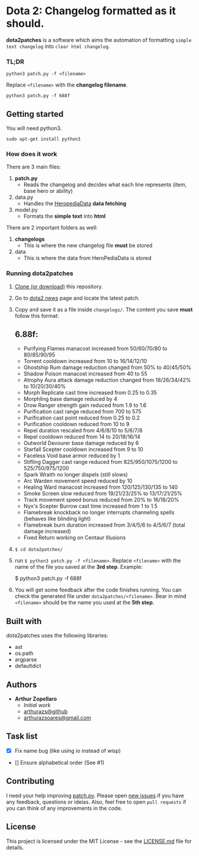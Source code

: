 # Dota 2: Changelog formatted as it should.
**dota2patches** is a software which aims the automation of formatting `simple text changelog` into `clear html changelog`.

### TL;DR
    python3 patch.py -f <filename>

Replace `<filename>` with the **changelog filename**.

    python3 patch.py -f 688f

## Getting started
You will need python3.

    sudo apt-get install python3

### How does it work
There are 3 main files:

1. **patch.py**
    - Reads the changelog and decides what each line represents (item, base hero or ability)
2. data.py
    - Handles the [HeropediaData](https://www.dota2.com/jsfeed/heropediadata?feeds=herodata,itemdata,abilitydata) **data fetching**
3. model.py
    - Formats the **simple text** into **html**

There are 2 important folders as well:

1. **changelogs**
    - This is where the new changelog file **must** be stored
2. data
    - This is where the data from HeroPediaData is stored

### Running dota2patches
1. [Clone (or download)](https://help.github.com/articles/cloning-a-repository/) this repository.
2. Go to [dota2 news](https://www.dota2.com/news/updates/) page and locate the latest patch.
3. Copy and save it as a file inside `changelogs/`. The content you save **must** follow this format:

    6.88f:
    --
    * Purifying Flames manacost increased from 50/60/70/80 to 80/85/90/95
    * Torrent cooldown increased from 10 to 16/14/12/10
    * Ghostship Rum damage reduction changed from 50% to 40/45/50%
    * Shadow Poison manacost increased from 40 to 55
    * Atrophy Aura attack damage reduction changed from 18/26/34/42% to 10/20/30/40%
    * Morph Replicate cast time increased from 0.25 to 0.35
    * Morphling base damage reduced by 4
    * Drow Ranger strength gain reduced from 1.9 to 1.6
    * Purification cast range reduced from 700 to 575
    * Purification cast point reduced from 0.25 to 0.2
    * Purification cooldown reduced from 10 to 9
    * Repel duration rescaled from 4/6/8/10 to 5/6/7/8
    * Repel cooldown reduced from 14 to 20/18/16/14
    * Outworld Devourer base damage reduced by 6
    * Starfall Scepter cooldown increased from 9 to 10
    * Faceless Void base armor reduced by 1
    * Stifling Dagger cast range reduced from 825/950/1075/1200 to 525/750/975/1200 
    * Spark Wraith no longer dispels (still slows)
    * Arc Warden movement speed reduced by 10
    * Healing Ward manacost increased from 120/125/130/135 to 140
    * Smoke Screen slow reduced from 19/21/23/25% to 13/17/21/25%
    * Track movement speed bonus reduced from 20% to 16/18/20%
    * Nyx's Scepter Burrow cast time increased from 1 to 1.5
    * Flamebreak knockback no longer interrupts channeling spells (behaves like blinding light)
    * Flamebreak burn duration increased from 3/4/5/6 to 4/5/6/7 (total damage increased)
    * Fixed Return working on Centaur Illusions

4. `$ cd dota2patches/`
5. run `$ python3 patch.py -f <filename>`. Replace `<filename>` with the name of the file you saved at the **3rd step**. Example:

    $ python3 patch.py -f 688f

6. You will get some feedback after the code finishes running. You can check the generated file under `dota2patches/<filename>`. Bear in mind `<filename>` should be the name you used at the **5th step**.

## Built with
dota2patches uses the following libraries:
- ast
- os.path
- argparse
- defaultdict

## Authors
- **Arthur Zopellaro**
    - *Initial work*
    - [arthurazs@github](https://github.com/arthurazs)
    - [arthurazsoares@gmail.com](mailto:arthurazsoares@gmail.com?Subject=Github%20-%20dota2patches)

## Task list
- [x] Fix name bug (like using io instead of wisp)
- [] Ensure alphabetical order (See #1)

## Contributing
I need your help improving [patch.py](patch.py). Please open [new issues](https://github.com/arthurazs/dota2patches/issues/new) if you have any feedback, questions or ideias. Also, feel free to open `pull requests` if you can think of any improvements in the code.

## License
This project is licensed under the MIT License - see the [LICENSE.md](LICENSE.md) file for details.
